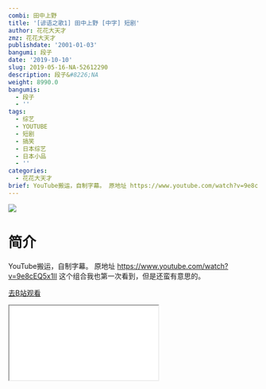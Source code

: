 ```yaml
---
combi: 田中上野
title: '[谚语之歌1] 田中上野 [中字] 短剧'
author: 花花大天才
zmz: 花花大天才
publishdate: '2001-01-03'
bangumi: 段子
date: '2019-10-10'
slug: 2019-05-16-NA-52612290
description: 段子&#8226;NA
weight: 8990.0
bangumis:
  - 段子
  - ''
tags:
  - 综艺
  - YOUTUBE
  - 短剧
  - 搞笑
  - 日本综艺
  - 日本小品
  - ''
categories:
  - 花花大天才
brief: YouTube搬运，自制字幕。 原地址 https://www.youtube.com/watch?v=9e8cEQ5x1lI 这个组合我也第一次看到，但是还蛮有意思的。
---
```

![](https://raw.githubusercontent.com/tcgriffith/owaraisite/master/static/tmpimg/84d7c09089f8c3d2fc3dae2e33d047b002b87370.jpg.480.jpg)
# 简介  
YouTube搬运，自制字幕。
原地址  https://www.youtube.com/watch?v=9e8cEQ5x1lI
这个组合我也第一次看到，但是还蛮有意思的。  

[去B站观看](https://www.bilibili.com/video/av52612290/)
<div class ="resp-container"><iframe class="testiframe" src="//player.bilibili.com/player.html?aid=52612290"", scrolling="no", allowfullscreen="true" > </iframe></div> 
